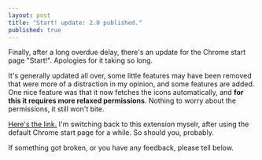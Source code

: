 ```yaml
---
layout: post
title: "Start! update: 2.0 published."
published: true
---
```


Finally, after a long overdue delay, there's an update for the Chrome start page "Start!". Apologies for it taking so long.

It's generally updated all over, some little features may have been removed that were more of a distraction in my opinion, and some features are added. One nice feature was that it now fetches the icons automatically, and **for this it requires more relaxed permissions**. Nothing to worry about the permissions, it still won't bite.

[Here's the link.](https://chrome.google.com/webstore/detail/start/iniabgbbmccaomaocmhcfioahgipigbh?hl=en-US) I'm switching back to this extension myselr, after using the default Chrome start page for a while. So should you, probably.

If something got broken, or you have any feedback, please tell below. 
